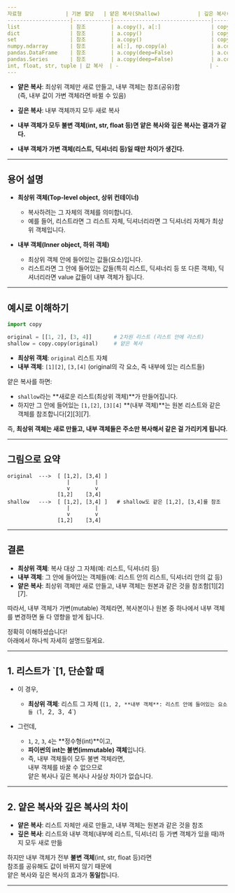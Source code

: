 ```yaml
---
자료형              | 기본 할당   | 얕은 복사(Shallow)            | 깊은 복사(Deep)
--------------------|------------|-------------------------------|-------------------------------
list                | 참조        | a.copy(), a[:]                | copy.deepcopy(a)
dict                | 참조        | a.copy()                      | copy.deepcopy(a)
set                 | 참조        | a.copy()                      | copy.deepcopy(a)
numpy.ndarray       | 참조        | a[:], np.copy(a)              | a.copy()
pandas.DataFrame    | 참조        | a.copy(deep=False)            | a.copy()
pandas.Series       | 참조        | a.copy(deep=False)            | a.copy()
int, float, str, tuple | 값 복사  | -                             | -
---
```

- **얕은 복사**: 최상위 객체만 새로 만들고, 내부 객체는 참조(공유)함  
  (즉, 내부 값이 가변 객체라면 바뀔 수 있음)
- **깊은 복사**: 내부 객체까지 모두 새로 복사

- **내부 객체가 모두 불변 객체(int, str, float 등)면 얕은 복사와 깊은 복사는 결과가 같다.**
- **내부 객체가 가변 객체(리스트, 딕셔너리 등)일 때만 차이가 생긴다.**
---

## 용어 설명

- **최상위 객체(Top-level object, 상위 컨테이너)**
  - 복사하려는 그 자체의 객체를 의미합니다.
  - 예를 들어, 리스트라면 그 리스트 자체, 딕셔너리라면 그 딕셔너리 자체가 최상위 객체입니다.

- **내부 객체(Inner object, 하위 객체)**
  - 최상위 객체 안에 들어있는 값들(요소)입니다.
  - 리스트라면 그 안에 들어있는 값들(특히 리스트, 딕셔너리 등 또 다른 객체), 딕셔너리라면 value 값들이 내부 객체가 됩니다.

---

## 예시로 이해하기

```python
import copy

original = [[1, 2], [3, 4]]       # 2차원 리스트 (리스트 안에 리스트)
shallow = copy.copy(original)     # 얕은 복사
```

- **최상위 객체**: `original` 리스트 자체
- **내부 객체**: `[1][2]`, `[3,[4]` (original의 각 요소, 즉 내부에 있는 리스트들)

얕은 복사를 하면:
- `shallow`라는 **새로운 리스트(최상위 객체)**가 만들어집니다.
- 하지만 그 안에 들어있는 `[1,[2]`, `[3][4]` **(내부 객체)**는 원본 리스트와 같은 객체를 참조합니다[2][3][7].

즉, **최상위 객체는 새로 만들고, 내부 객체들은 주소만 복사해서 같은 걸 가리키게 됩니다**.

---

## 그림으로 요약

```
original  --->  [ [1,2], [3,4] ]
                   |        |
                   v        v
                [1,2]    [3,4]
shallow   --->  [ [1,2], [3,4] ]   # shallow도 같은 [1,2], [3,4]를 참조
                   |        |
                   v        v
                [1,2]    [3,4]
```

---

## 결론

- **최상위 객체**: 복사 대상 그 자체(예: 리스트, 딕셔너리 등)
- **내부 객체**: 그 안에 들어있는 객체들(예: 리스트 안의 리스트, 딕셔너리 안의 값 등)
- **얕은 복사**: 최상위 객체만 새로 만들고, 내부 객체는 원본과 같은 것을 참조함[1][2][7].

따라서, 내부 객체가 가변(mutable) 객체라면, 복사본이나 원본 중 하나에서 내부 객체를 변경하면 둘 다 영향을 받게 됩니다.



정확히 이해하셨습니다!  
아래에서 하나씩 자세히 설명드릴게요.

---

## 1. 리스트가 `[1, 단순할 때

- 이 경우,  
  - **최상위 객체**: 리스트 그 자체 (`[1, 2, **내부 객체**: 리스트 안에 들어있는 요소들 (`1`, `2`, `3`, `4`)

- 그런데,  
  - `1`, `2`, `3`, `4`는 **정수형(int)**이고,  
  - **파이썬의 int는 불변(immutable) 객체**입니다.
  - 즉, 내부 객체들이 모두 불변 객체라면,  
    내부 객체를 바꿀 수 없으므로  
    얕은 복사나 깊은 복사나 사실상 차이가 없습니다.

---

## 2. 얕은 복사와 깊은 복사의 차이

- **얕은 복사**: 리스트 자체만 새로 만들고, 내부 객체는 원본과 같은 것을 참조
- **깊은 복사**: 리스트와 내부 객체(내부에 리스트, 딕셔너리 등 가변 객체가 있을 때)까지 모두 새로 만듦

하지만 내부 객체가 전부 **불변 객체**(int, str, float 등)라면  
참조를 공유해도 값이 바뀌지 않기 때문에  
얕은 복사와 깊은 복사의 효과가 **동일**합니다.

---
